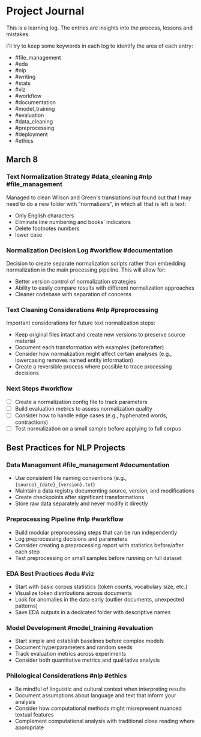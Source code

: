 # Project Journal

This is a learning log. The entries are insights into the process, lessons and mistakes.

I'll try to keep some keywords in each log to identify the area of each entry:
- #file_management
- #eda
- #nlp
- #writing
- #stats
- #viz
- #workflow
- #documentation
- #model_training
- #evaluation
- #data_cleaning
- #preprocessing
- #deployment
- #ethics

## March 8

### Text Normalization Strategy #data_cleaning #nlp #file_management
Managed to clean Wilson and Green's translations but found out that I may need to do a new folder with "normalizers", in which all that is left is text:
- Only English characters
- Eliminate line numbering and books' indicators
- Delete footnotes numbers
- lower case

### Normalization Decision Log #workflow #documentation
Decision to create separate normalization scripts rather than embedding normalization in the main processing pipeline. This will allow for:
- Better version control of normalization strategies
- Ability to easily compare results with different normalization approaches
- Cleaner codebase with separation of concerns

### Text Cleaning Considerations #nlp #preprocessing
Important considerations for future text normalization steps:
- Keep original files intact and create new versions to preserve source material
- Document each transformation with examples (before/after)
- Consider how normalization might affect certain analyses (e.g., lowercasing removes named entity information)
- Create a reversible process where possible to trace processing decisions

### Next Steps #workflow
- [ ] Create a normalization config file to track parameters
- [ ] Build evaluation metrics to assess normalization quality
- [ ] Consider how to handle edge cases (e.g., hyphenated words, contractions)
- [ ] Test normalization on a small sample before applying to full corpus

## Best Practices for NLP Projects

### Data Management #file_management #documentation
- Use consistent file naming conventions (e.g., `{source}_{date}_{version}.txt`)
- Maintain a data registry documenting source, version, and modifications
- Create checkpoints after significant transformations
- Store raw data separately and never modify it directly

### Preprocessing Pipeline #nlp #workflow
- Build modular preprocessing steps that can be run independently
- Log preprocessing decisions and parameters
- Consider creating a preprocessing report with statistics before/after each step
- Test preprocessing on small samples before running on full dataset

### EDA Best Practices #eda #viz
- Start with basic corpus statistics (token counts, vocabulary size, etc.)
- Visualize token distributions across documents
- Look for anomalies in the data early (outlier documents, unexpected patterns)
- Save EDA outputs in a dedicated folder with descriptive names

### Model Development #model_training #evaluation
- Start simple and establish baselines before complex models
- Document hyperparameters and random seeds
- Track evaluation metrics across experiments
- Consider both quantitative metrics and qualitative analysis

### Philological Considerations #nlp #ethics
- Be mindful of linguistic and cultural context when interpreting results
- Document assumptions about language and text that inform your analysis
- Consider how computational methods might misrepresent nuanced textual features
- Complement computational analysis with traditional close reading where appropriate
